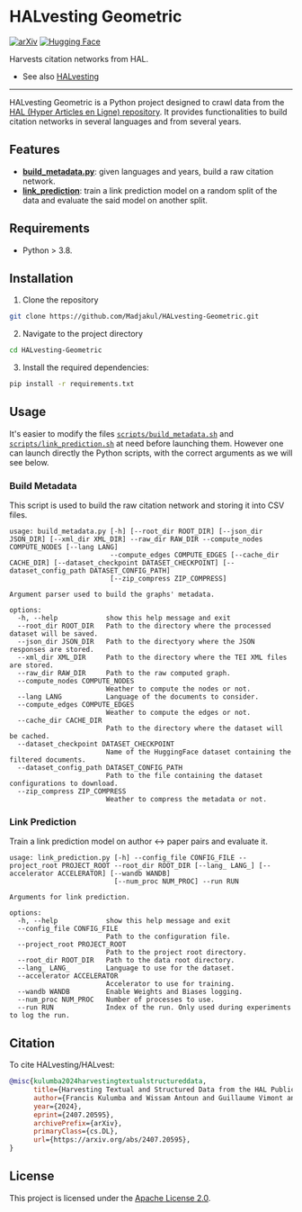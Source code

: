 # HALvesting Geometric

[![arXiv](https://img.shields.io/badge/arXiv-2309.08351-b31b1b.svg)](https://arxiv.org/abs/2407.20595)
[![Hugging Face](https://img.shields.io/badge/%F0%9F%A4%97%20HuggingFace-Data-yellow)](https://huggingface.co/datasets/Madjakul/HALvest-Geometric)

Harvests citation networks from HAL.
* See also [HALvesting](https://github.com/Madjakul/HALvesting)

---

HALvesting Geometric is a Python project designed to crawl data from the [HAL (Hyper Articles en Ligne) repository](https://hal.science/). It provides functionalities to build citation networks in several languages and from several years.


## Features

* [**build_metadata.py**](build_metadata.py): given languages and years, build a raw citation network.
* [**link_prediction**](link_prediction.py): train a link prediction model on a random split of the data and evaluate the said model on another split.


## Requirements

* Python > 3.8.


## Installation

1. Clone the repository

```sh
git clone https://github.com/Madjakul/HALvesting-Geometric.git
```

2. Navigate to the project directory

```sh
cd HALvesting-Geometric
```

3. Install the required dependencies:

```sh
pip install -r requirements.txt
```


## Usage

It's easier to modify the files [`scripts/build_metadata.sh`](scripts/build_metadata.sh) and [`scripts/link_prediction.sh`](scripts/link_prediction.sh) at need before launching them. However one can launch directly the Python scripts, with the correct arguments as we will see below.


### Build Metadata

This script is used to build the raw citation network and storing it into CSV files.

```
usage: build_metadata.py [-h] [--root_dir ROOT_DIR] [--json_dir JSON_DIR] [--xml_dir XML_DIR] --raw_dir RAW_DIR --compute_nodes COMPUTE_NODES [--lang LANG]
                         --compute_edges COMPUTE_EDGES [--cache_dir CACHE_DIR] [--dataset_checkpoint DATASET_CHECKPOINT] [--dataset_config_path DATASET_CONFIG_PATH]
                         [--zip_compress ZIP_COMPRESS]

Argument parser used to build the graphs' metadata.

options:
  -h, --help            show this help message and exit
  --root_dir ROOT_DIR   Path to the directory where the processed dataset will be saved.
  --json_dir JSON_DIR   Path to the directyory where the JSON responses are stored.
  --xml_dir XML_DIR     Path to the directory where the TEI XML files are stored.
  --raw_dir RAW_DIR     Path to the raw computed graph.
  --compute_nodes COMPUTE_NODES
                        Weather to compute the nodes or not.
  --lang LANG           Language of the documents to consider.
  --compute_edges COMPUTE_EDGES
                        Weather to compute the edges or not.
  --cache_dir CACHE_DIR
                        Path to the directory where the dataset will be cached.
  --dataset_checkpoint DATASET_CHECKPOINT
                        Name of the HuggingFace dataset containing the filtered documents.
  --dataset_config_path DATASET_CONFIG_PATH
                        Path to the file containing the dataset configurations to download.
  --zip_compress ZIP_COMPRESS
                        Weather to compress the metadata or not.
```

### Link Prediction

Train a link prediction model on author <-> paper pairs and evaluate it.

```
usage: link_prediction.py [-h] --config_file CONFIG_FILE --project_root PROJECT_ROOT --root_dir ROOT_DIR [--lang_ LANG_] [--accelerator ACCELERATOR] [--wandb WANDB]
                          [--num_proc NUM_PROC] --run RUN

Arguments for link prediction.

options:
  -h, --help            show this help message and exit
  --config_file CONFIG_FILE
                        Path to the configuration file.
  --project_root PROJECT_ROOT
                        Path to the project root directory.
  --root_dir ROOT_DIR   Path to the data root directory.
  --lang_ LANG_         Language to use for the dataset.
  --accelerator ACCELERATOR
                        Accelerator to use for training.
  --wandb WANDB         Enable Weights and Biases logging.
  --num_proc NUM_PROC   Number of processes to use.
  --run RUN             Index of the run. Only used during experiments to log the run.

```


## Citation

To cite HALvesting/HALvest:

```bib
@misc{kulumba2024harvestingtextualstructureddata,
      title={Harvesting Textual and Structured Data from the HAL Publication Repository}, 
      author={Francis Kulumba and Wissam Antoun and Guillaume Vimont and Laurent Romary},
      year={2024},
      eprint={2407.20595},
      archivePrefix={arXiv},
      primaryClass={cs.DL},
      url={https://arxiv.org/abs/2407.20595}, 
}
```


## License

This project is licensed under the [Apache License 2.0](LICENSE).